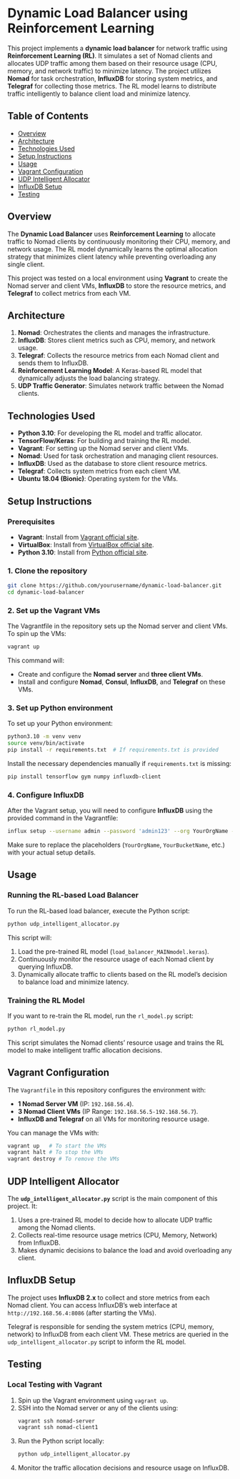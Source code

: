 # Dynamic Load Balancer using Reinforcement Learning

This project implements a **dynamic load balancer** for network traffic using **Reinforcement Learning (RL)**. It simulates a set of Nomad clients and allocates UDP traffic among them based on their resource usage (CPU, memory, and network traffic) to minimize latency. The project utilizes **Nomad** for task orchestration, **InfluxDB** for storing system metrics, and **Telegraf** for collecting those metrics. The RL model learns to distribute traffic intelligently to balance client load and minimize latency.

## Table of Contents
- [Overview](#overview)
- [Architecture](#architecture)
- [Technologies Used](#technologies-used)
- [Setup Instructions](#setup-instructions)
- [Usage](#usage)
- [Vagrant Configuration](#vagrant-configuration)
- [UDP Intelligent Allocator](#udp-intelligent-allocator)
- [InfluxDB Setup](#influxdb-setup)
- [Testing](#testing)

## Overview
The **Dynamic Load Balancer** uses **Reinforcement Learning** to allocate traffic to Nomad clients by continuously monitoring their CPU, memory, and network usage. The RL model dynamically learns the optimal allocation strategy that minimizes client latency while preventing overloading any single client.

This project was tested on a local environment using **Vagrant** to create the Nomad server and client VMs, **InfluxDB** to store the resource metrics, and **Telegraf** to collect metrics from each VM.

## Architecture
1. **Nomad**: Orchestrates the clients and manages the infrastructure.
2. **InfluxDB**: Stores client metrics such as CPU, memory, and network usage.
3. **Telegraf**: Collects the resource metrics from each Nomad client and sends them to InfluxDB.
4. **Reinforcement Learning Model**: A Keras-based RL model that dynamically adjusts the load balancing strategy.
5. **UDP Traffic Generator**: Simulates network traffic between the Nomad clients.

## Technologies Used
- **Python 3.10**: For developing the RL model and traffic allocator.
- **TensorFlow/Keras**: For building and training the RL model.
- **Vagrant**: For setting up the Nomad server and client VMs.
- **Nomad**: Used for task orchestration and managing client resources.
- **InfluxDB**: Used as the database to store client resource metrics.
- **Telegraf**: Collects system metrics from each client VM.
- **Ubuntu 18.04 (Bionic)**: Operating system for the VMs.
  
## Setup Instructions

### Prerequisites
- **Vagrant**: Install from [Vagrant official site](https://www.vagrantup.com/downloads).
- **VirtualBox**: Install from [VirtualBox official site](https://www.virtualbox.org/).
- **Python 3.10**: Install from [Python official site](https://www.python.org/downloads/).

### 1. Clone the repository
```bash
git clone https://github.com/yourusername/dynamic-load-balancer.git
cd dynamic-load-balancer
```

### 2. Set up the Vagrant VMs
The Vagrantfile in the repository sets up the Nomad server and client VMs. To spin up the VMs:
```bash
vagrant up
```
This command will:
- Create and configure the **Nomad server** and **three client VMs**.
- Install and configure **Nomad**, **Consul**, **InfluxDB**, and **Telegraf** on these VMs.

### 3. Set up Python environment
To set up your Python environment:
```bash
python3.10 -m venv venv
source venv/bin/activate
pip install -r requirements.txt  # If requirements.txt is provided
```
Install the necessary dependencies manually if `requirements.txt` is missing:
```bash
pip install tensorflow gym numpy influxdb-client
```

### 4. Configure InfluxDB
After the Vagrant setup, you will need to configure **InfluxDB** using the provided command in the Vagrantfile:
```bash
influx setup --username admin --password 'admin123' --org YourOrgName --bucket YourBucketName --retention 0 --force --token "YourAPIToken"
```
Make sure to replace the placeholders (`YourOrgName`, `YourBucketName`, etc.) with your actual setup details.

## Usage

### Running the RL-based Load Balancer
To run the RL-based load balancer, execute the Python script:

```bash
python udp_intelligent_allocator.py
```

This script will:
1. Load the pre-trained RL model (`load_balancer_MAINmodel.keras`).
2. Continuously monitor the resource usage of each Nomad client by querying InfluxDB.
3. Dynamically allocate traffic to clients based on the RL model’s decision to balance load and minimize latency.

### Training the RL Model
If you want to re-train the RL model, run the `rl_model.py` script:

```bash
python rl_model.py
```

This script simulates the Nomad clients’ resource usage and trains the RL model to make intelligent traffic allocation decisions.

## Vagrant Configuration

The `Vagrantfile` in this repository configures the environment with:
- **1 Nomad Server VM** (IP: `192.168.56.4`).
- **3 Nomad Client VMs** (IP Range: `192.168.56.5-192.168.56.7`).
- **InfluxDB and Telegraf** on all VMs for monitoring resource usage.

You can manage the VMs with:
```bash
vagrant up   # To start the VMs
vagrant halt # To stop the VMs
vagrant destroy # To remove the VMs
```

## UDP Intelligent Allocator

The **`udp_intelligent_allocator.py`** script is the main component of this project. It:
1. Uses a pre-trained RL model to decide how to allocate UDP traffic among the Nomad clients.
2. Collects real-time resource usage metrics (CPU, Memory, Network) from InfluxDB.
3. Makes dynamic decisions to balance the load and avoid overloading any client.

## InfluxDB Setup

The project uses **InfluxDB 2.x** to collect and store metrics from each Nomad client. You can access InfluxDB’s web interface at `http://192.168.56.4:8086` (after starting the VMs).

Telegraf is responsible for sending the system metrics (CPU, memory, network) to InfluxDB from each client VM. These metrics are queried in the `udp_intelligent_allocator.py` script to inform the RL model.

## Testing

### Local Testing with Vagrant
1. Spin up the Vagrant environment using `vagrant up`.
2. SSH into the Nomad server or any of the clients using:
   ```bash
   vagrant ssh nomad-server
   vagrant ssh nomad-client1
   ```
3. Run the Python script locally:
   ```bash
   python udp_intelligent_allocator.py
   ```
4. Monitor the traffic allocation decisions and resource usage on InfluxDB.

